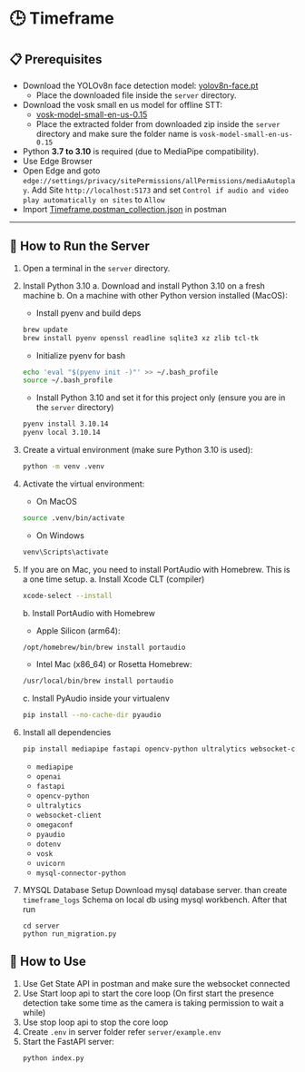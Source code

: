 # 🕒 Timeframe

## 📋 Prerequisites

- Download the YOLOv8n face detection model:
  [yolov8n-face.pt](https://github.com/akanametov/yolo-face/releases/download/v0.0.0/yolov8n-face.pt)
  - Place the downloaded file inside the `server` directory.
- Download the vosk small en us model for offline STT:
  - [vosk-model-small-en-us-0.15](https://alphacephei.com/vosk/models/vosk-model-small-en-us-0.15.zip)
  - Place the extracted folder from downloaded zip inside the `server` directory and make sure the folder name is `vosk-model-small-en-us-0.15`
- Python **3.7 to 3.10** is required (due to MediaPipe compatibility).
- Use Edge Browser
- Open Edge and goto `edge://settings/privacy/sitePermissions/allPermissions/mediaAutoplay`. Add Site `http://localhost:5173` and set `Control if audio and video play automatically on sites` to `Allow`
- Import [Timeframe.postman_collection.json](https://github.com/neil-dr/TimeFrame/blob/main/Timeframe.postman_collection.json) in postman

---

## 🚀 How to Run the Server

1. Open a terminal in the `server` directory.

2. Install Python 3.10
   a. Download and install Python 3.10 on a fresh machine
   b. On a machine with other Python version installed (MacOS):

   - Install pyenv and build deps

   ```bash
   brew update
   brew install pyenv openssl readline sqlite3 xz zlib tcl-tk
   ```

   - Initialize pyenv for bash

   ```bash
   echo 'eval "$(pyenv init -)"' >> ~/.bash_profile
   source ~/.bash_profile
   ```

   - Install Python 3.10 and set it for this project only (ensure you are in the `server` directory)

   ```bash
   pyenv install 3.10.14
   pyenv local 3.10.14
   ```

3. Create a virtual environment (make sure Python 3.10 is used):
   ```bash
   python -m venv .venv
   ```
4. Activate the virtual environment:

   - On MacOS

   ```bash
   source .venv/bin/activate
   ```

   - On Windows

   ```bash
   venv\Scripts\activate
   ```

5. If you are on Mac, you need to install PortAudio with Homebrew. This is a one time setup.
   a. Install Xcode CLT (compiler)

   ```bash
   xcode-select --install
   ```

   b. Install PortAudio with Homebrew

   - Apple Silicon (arm64):

   ```bash
   /opt/homebrew/bin/brew install portaudio
   ```

   - Intel Mac (x86_64) or Rosetta Homebrew:

   ```bash
   /usr/local/bin/brew install portaudio
   ```

   c. Install PyAudio inside your virtualenv

   ```bash
   pip install --no-cache-dir pyaudio
   ```

6. Install all dependencies

   ```bash
   pip install mediapipe fastapi opencv-python ultralytics websocket-client omegaconf pyaudio python-dotenv vosk uvicorn openai mysql-connector-python
   ```

   - `mediapipe`
   - `openai`
   - `fastapi`
   - `opencv-python`
   - `ultralytics`
   - `websocket-client`
   - `omegaconf`
   - `pyaudio`
   - `dotenv`
   - `vosk`
   - `uvicorn`
   - `mysql-connector-python`

7. MYSQL Database Setup
   Download mysql database server. than create `timeframe_logs` Schema on local db using mysql workbench. After that run 
   ```
   cd server
   python run_migration.py
   ```

## 🚀 How to Use

1. Use Get State API in postman and make sure the websocket connected
2. Use Start loop api to start the core loop (On first start the presence detection take some time as the camera is taking permission to wait a while)
3. Use stop loop api to stop the core loop
4. Create `.env` in server folder refer `server/example.env`
5. Start the FastAPI server:
   ```bash
   python index.py
   ```
